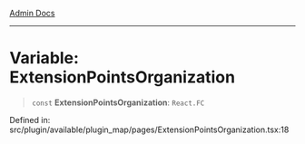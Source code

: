 [Admin Docs](/)

***

# Variable: ExtensionPointsOrganization

> `const` **ExtensionPointsOrganization**: `React.FC`

Defined in: src/plugin/available/plugin\_map/pages/ExtensionPointsOrganization.tsx:18

